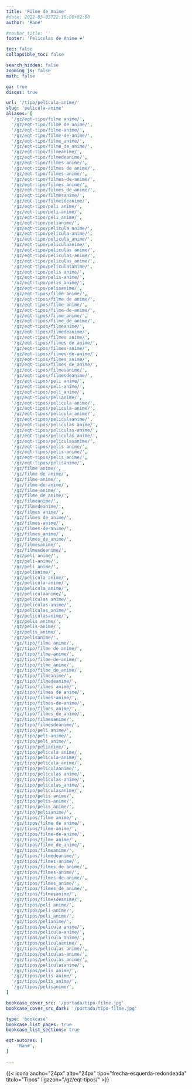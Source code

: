 ```yaml
---
title: 'Filme de Anime'
#date: 2022-05-05T22:16:00+02:00
author: 'Ran#'

#navbar_title: ''
footer: 'Películas de Anime ❤️'

toc: false
collapsible_toc: false

search_hidden: false
zooming_js: false
math: false

ga: true
disqus: true

url: '/tipo/pelicula-anime/'
slug: 'pelicula-anime'
aliases: [
  '/gz/eqt-tipo/filme anime/',
  '/gz/eqt-tipo/filme de anime/',
  '/gz/eqt-tipo/filme-anime/',
  '/gz/eqt-tipo/filme-de-anime/',
  '/gz/eqt-tipo/filme_anime/',
  '/gz/eqt-tipo/filme_de_anime/',
  '/gz/eqt-tipo/filmeanime/',
  '/gz/eqt-tipo/filmedeanime/',
  '/gz/eqt-tipo/filmes anime/',
  '/gz/eqt-tipo/filmes de anime/',
  '/gz/eqt-tipo/filmes-anime/',
  '/gz/eqt-tipo/filmes-de-anime/',
  '/gz/eqt-tipo/filmes_anime/',
  '/gz/eqt-tipo/filmes_de_anime/',
  '/gz/eqt-tipo/filmesanime/',
  '/gz/eqt-tipo/filmesdeanime/',
  '/gz/eqt-tipo/peli anime/',
  '/gz/eqt-tipo/peli-anime/',
  '/gz/eqt-tipo/peli_anime/',
  '/gz/eqt-tipo/pelianime/',
  '/gz/eqt-tipo/pelicula anime/',
  '/gz/eqt-tipo/pelicula-anime/',
  '/gz/eqt-tipo/pelicula_anime/',
  '/gz/eqt-tipo/peliculaanime/',
  '/gz/eqt-tipo/peliculas anime/',
  '/gz/eqt-tipo/peliculas-anime/',
  '/gz/eqt-tipo/peliculas_anime/',
  '/gz/eqt-tipo/peliculasanime/',
  '/gz/eqt-tipo/pelis anime/',
  '/gz/eqt-tipo/pelis-anime/',
  '/gz/eqt-tipo/pelis_anime/',
  '/gz/eqt-tipo/pelisanime/',
  '/gz/eqt-tipos/filme anime/',
  '/gz/eqt-tipos/filme de anime/',
  '/gz/eqt-tipos/filme-anime/',
  '/gz/eqt-tipos/filme-de-anime/',
  '/gz/eqt-tipos/filme_anime/',
  '/gz/eqt-tipos/filme_de_anime/',
  '/gz/eqt-tipos/filmeanime/',
  '/gz/eqt-tipos/filmedeanime/',
  '/gz/eqt-tipos/filmes anime/',
  '/gz/eqt-tipos/filmes de anime/',
  '/gz/eqt-tipos/filmes-anime/',
  '/gz/eqt-tipos/filmes-de-anime/',
  '/gz/eqt-tipos/filmes_anime/',
  '/gz/eqt-tipos/filmes_de_anime/',
  '/gz/eqt-tipos/filmesanime/',
  '/gz/eqt-tipos/filmesdeanime/',
  '/gz/eqt-tipos/peli anime/',
  '/gz/eqt-tipos/peli-anime/',
  '/gz/eqt-tipos/peli_anime/',
  '/gz/eqt-tipos/pelianime/',
  '/gz/eqt-tipos/pelicula anime/',
  '/gz/eqt-tipos/pelicula-anime/',
  '/gz/eqt-tipos/pelicula_anime/',
  '/gz/eqt-tipos/peliculaanime/',
  '/gz/eqt-tipos/peliculas anime/',
  '/gz/eqt-tipos/peliculas-anime/',
  '/gz/eqt-tipos/peliculas_anime/',
  '/gz/eqt-tipos/peliculasanime/',
  '/gz/eqt-tipos/pelis anime/',
  '/gz/eqt-tipos/pelis-anime/',
  '/gz/eqt-tipos/pelis_anime/',
  '/gz/eqt-tipos/pelisanime/',
  '/gz/filme anime/',
  '/gz/filme de anime/',
  '/gz/filme-anime/',
  '/gz/filme-de-anime/',
  '/gz/filme_anime/',
  '/gz/filme_de_anime/',
  '/gz/filmeanime/',
  '/gz/filmedeanime/',
  '/gz/filmes anime/',
  '/gz/filmes de anime/',
  '/gz/filmes-anime/',
  '/gz/filmes-de-anime/',
  '/gz/filmes_anime/',
  '/gz/filmes_de_anime/',
  '/gz/filmesanime/',
  '/gz/filmesdeanime/',
  '/gz/peli anime/',
  '/gz/peli-anime/',
  '/gz/peli_anime/',
  '/gz/pelianime/',
  '/gz/pelicula anime/',
  '/gz/pelicula-anime/',
  '/gz/pelicula_anime/',
  '/gz/peliculaanime/',
  '/gz/peliculas anime/',
  '/gz/peliculas-anime/',
  '/gz/peliculas_anime/',
  '/gz/peliculasanime/',
  '/gz/pelis anime/',
  '/gz/pelis-anime/',
  '/gz/pelis_anime/',
  '/gz/pelisanime/',
  '/gz/tipo/filme anime/',
  '/gz/tipo/filme de anime/',
  '/gz/tipo/filme-anime/',
  '/gz/tipo/filme-de-anime/',
  '/gz/tipo/filme_anime/',
  '/gz/tipo/filme_de_anime/',
  '/gz/tipo/filmeanime/',
  '/gz/tipo/filmedeanime/',
  '/gz/tipo/filmes anime/',
  '/gz/tipo/filmes de anime/',
  '/gz/tipo/filmes-anime/',
  '/gz/tipo/filmes-de-anime/',
  '/gz/tipo/filmes_anime/',
  '/gz/tipo/filmes_de_anime/',
  '/gz/tipo/filmesanime/',
  '/gz/tipo/filmesdeanime/',
  '/gz/tipo/peli anime/',
  '/gz/tipo/peli-anime/',
  '/gz/tipo/peli_anime/',
  '/gz/tipo/pelianime/',
  '/gz/tipo/pelicula anime/',
  '/gz/tipo/pelicula-anime/',
  '/gz/tipo/pelicula_anime/',
  '/gz/tipo/peliculaanime/',
  '/gz/tipo/peliculas anime/',
  '/gz/tipo/peliculas-anime/',
  '/gz/tipo/peliculas_anime/',
  '/gz/tipo/peliculasanime/',
  '/gz/tipo/pelis anime/',
  '/gz/tipo/pelis-anime/',
  '/gz/tipo/pelis_anime/',
  '/gz/tipo/pelisanime/',
  '/gz/tipos/filme anime/',
  '/gz/tipos/filme de anime/',
  '/gz/tipos/filme-anime/',
  '/gz/tipos/filme-de-anime/',
  '/gz/tipos/filme_anime/',
  '/gz/tipos/filme_de_anime/',
  '/gz/tipos/filmeanime/',
  '/gz/tipos/filmedeanime/',
  '/gz/tipos/filmes anime/',
  '/gz/tipos/filmes de anime/',
  '/gz/tipos/filmes-anime/',
  '/gz/tipos/filmes-de-anime/',
  '/gz/tipos/filmes_anime/',
  '/gz/tipos/filmes_de_anime/',
  '/gz/tipos/filmesanime/',
  '/gz/tipos/filmesdeanime/',
  '/gz/tipos/peli anime/',
  '/gz/tipos/peli-anime/',
  '/gz/tipos/peli_anime/',
  '/gz/tipos/pelianime/',
  '/gz/tipos/pelicula anime/',
  '/gz/tipos/pelicula-anime/',
  '/gz/tipos/pelicula_anime/',
  '/gz/tipos/peliculaanime/',
  '/gz/tipos/peliculas anime/',
  '/gz/tipos/peliculas-anime/',
  '/gz/tipos/peliculas_anime/',
  '/gz/tipos/peliculasanime/',
  '/gz/tipos/pelis anime/',
  '/gz/tipos/pelis-anime/',
  '/gz/tipos/pelis_anime/',
  '/gz/tipos/pelisanime/',
]

bookcase_cover_src: '/portada/tipo-filme.jpg'
bookcase_cover_src_dark: '/portada/tipo-filme.jpg'

type: 'bookcase'
bookcase_list_pages: true
bookcase_list_sections: true

eqt-autores: [
    'Ran#',
]

---
```


{{< icona ancho="24px" alto="24px" tipo="frecha-esquerda-redondeada" titulo="Tipos" ligazon="/gz/eqt-tipos/" >}}

